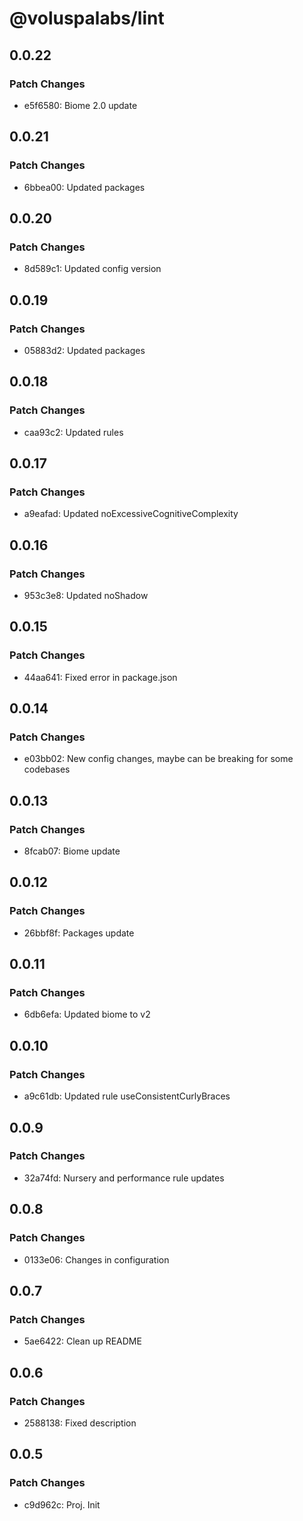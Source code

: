 # @voluspalabs/lint

## 0.0.22

### Patch Changes

- e5f6580: Biome 2.0 update

## 0.0.21

### Patch Changes

- 6bbea00: Updated packages

## 0.0.20

### Patch Changes

- 8d589c1: Updated config version

## 0.0.19

### Patch Changes

- 05883d2: Updated packages

## 0.0.18

### Patch Changes

- caa93c2: Updated rules

## 0.0.17

### Patch Changes

- a9eafad: Updated noExcessiveCognitiveComplexity

## 0.0.16

### Patch Changes

- 953c3e8: Updated noShadow

## 0.0.15

### Patch Changes

- 44aa641: Fixed error in package.json

## 0.0.14

### Patch Changes

- e03bb02: New config changes, maybe can be breaking for some codebases

## 0.0.13

### Patch Changes

- 8fcab07: Biome update

## 0.0.12

### Patch Changes

- 26bbf8f: Packages update

## 0.0.11

### Patch Changes

- 6db6efa: Updated biome to v2

## 0.0.10

### Patch Changes

- a9c61db: Updated rule useConsistentCurlyBraces

## 0.0.9

### Patch Changes

- 32a74fd: Nursery and performance rule updates

## 0.0.8

### Patch Changes

- 0133e06: Changes in configuration

## 0.0.7

### Patch Changes

- 5ae6422: Clean up README

## 0.0.6

### Patch Changes

- 2588138: Fixed description

## 0.0.5

### Patch Changes

- c9d962c: Proj. Init

